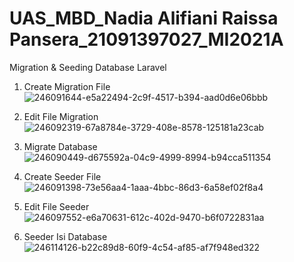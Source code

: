 # UAS_MBD_Nadia Alifiani Raissa Pansera_21091397027_MI2021A
Migration & Seeding Database Laravel

1. Create Migration File
![246091644-e5a22494-2c9f-4517-b394-aad0d6e06bbb](https://github.com/ShandyIlham/UAS_MBD/assets/89757776/0d74e0e4-430b-44da-8fac-a9e8e9956114)

2. Edit File Migration
![246092319-67a8784e-3729-408e-8578-125181a23cab](https://github.com/ShandyIlham/UAS_MBD/assets/89757776/282d424d-08ac-475f-9bdf-5bbd42be0547)

3. Migrate Database
![246090449-d675592a-04c9-4999-8994-b94cca511354](https://github.com/ShandyIlham/UAS_MBD/assets/89757776/d082344a-0b2a-4b31-8616-108fe44e87d0)

4. Create Seeder File
![246091398-73e56aa4-1aaa-4bbc-86d3-6a58ef02f8a4](https://github.com/ShandyIlham/UAS_MBD/assets/89757776/b39d3b5e-9ec9-4284-be1d-26a66b236289)

5. Edit File Seeder
![246097552-e6a70631-612c-402d-9470-b6f0722831aa](https://github.com/ShandyIlham/UAS_MBD/assets/89757776/d6a30684-7979-43da-9440-98bb3596b163)

6. Seeder Isi Database
![246114126-b22c89d8-60f9-4c54-af85-af7f948ed322](https://github.com/ShandyIlham/UAS_MBD/assets/89757776/932efb6f-daed-4069-9788-dc337d445881)
